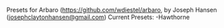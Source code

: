 Presets for Arbaro (https://github.com/wdiestel/arbaro, by Joseph Hansen (josephclaytonhansen@gmail.com)
Current Presets:
  -Hawthorne
